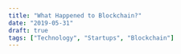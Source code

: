 ```yaml
---
title: "What Happened to Blockchain?"
date: "2019-05-31"
draft: true
tags: ["Technology", "Startups", "Blockchain"]
---
```

